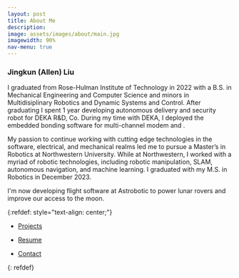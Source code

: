 ```yaml
---
layout: post
title: About Me
description:
image: assets/images/about/main.jpg
imagewidth: 90%
nav-menu: true
---
```


### Jingkun (Allen) Liu

I graduated from Rose-Hulman Institute of Technology in 2022 with a B.S. in Mechanical Engineering and Computer Science and minors in Multidisiplinary Robotics and Dynamic Systems and Control. After graduating I spent 1 year developing autonomous delivery and security robot for DEKA R&D, Co. During my time with DEKA, I deployed the embedded bonding software for multi-channel modem and .

My passion to continue working with cutting edge technologies in the software, electrical, and mechanical realms led me to pursue a Master’s in Robotics at Northwestern University. While at Northwestern, I worked with a myriad of robotic technologies, including robotic manipulation, SLAM, autonomous navigation, and machine learning. I graduated with my M.S. in Robotics in December 2023.

I'm now developing flight software at Astrobotic to power lunar rovers and improve our access to the moon.

{:refdef: style="text-align: center;"}
<div class="inner">
    <ul class="actions">
        <li><a href="projects.html" class="button next">Projects</a></li>
    </ul>
    <ul class="actions">
        <li><a href="resume.html" class="button next">Resume</a></li>
    </ul>
    <ul class="actions">
        <li><a href="contact.html" class="button next">Contact</a></li>
    </ul>
</div>
{: refdef}